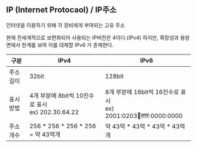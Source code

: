 
## IP (Internet Protocaol) / IP주소
인터넷을 이용하기 위해 각 장비에게 부여되는 고유 주소

현재 전세계적으로 보편화되어 사용되는 IP버전은 4이다.(IPv4)
하지만, 확장성과 용량 면에서 한계를 보여 이를 대체할 IPv6 가 존재한다.

| 구분    | IPv4                                      | IPv6                                                        |
| ----- | ----------------------------------------- | ----------------------------------------------------------- |
| 주소 길이 | 32bit                                     | 128bit                                                      |
| 표시 방법 | 4개 부분에 8bit씩 10진수로 표시<br>ex) 202.30.64.22 | 8개 부분에 16bit씩 16진수로 표시<br>ex) 2001:0203:abcd:ffff:0000:0000 |
| 주소 개수 | 256 \* 256 \* 256 \* 256 = 약 43억개         | 약 43억 \* 43억 \* 43억 \* 43억개                                 |
